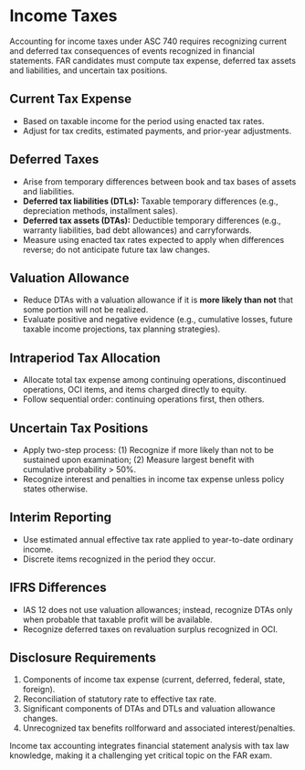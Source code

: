 # Income Taxes

Accounting for income taxes under ASC 740 requires recognizing current and deferred tax consequences of events recognized in financial statements. FAR candidates must compute tax expense, deferred tax assets and liabilities, and uncertain tax positions.

## Current Tax Expense

- Based on taxable income for the period using enacted tax rates.
- Adjust for tax credits, estimated payments, and prior-year adjustments.

## Deferred Taxes

- Arise from temporary differences between book and tax bases of assets and liabilities.
- **Deferred tax liabilities (DTLs):** Taxable temporary differences (e.g., depreciation methods, installment sales).
- **Deferred tax assets (DTAs):** Deductible temporary differences (e.g., warranty liabilities, bad debt allowances) and carryforwards.
- Measure using enacted tax rates expected to apply when differences reverse; do not anticipate future tax law changes.

## Valuation Allowance

- Reduce DTAs with a valuation allowance if it is **more likely than not** that some portion will not be realized.
- Evaluate positive and negative evidence (e.g., cumulative losses, future taxable income projections, tax planning strategies).

## Intraperiod Tax Allocation

- Allocate total tax expense among continuing operations, discontinued operations, OCI items, and items charged directly to equity.
- Follow sequential order: continuing operations first, then others.

## Uncertain Tax Positions

- Apply two-step process: (1) Recognize if more likely than not to be sustained upon examination; (2) Measure largest benefit with cumulative probability > 50%.
- Recognize interest and penalties in income tax expense unless policy states otherwise.

## Interim Reporting

- Use estimated annual effective tax rate applied to year-to-date ordinary income.
- Discrete items recognized in the period they occur.

## IFRS Differences

- IAS 12 does not use valuation allowances; instead, recognize DTAs only when probable that taxable profit will be available.
- Recognize deferred taxes on revaluation surplus recognized in OCI.

## Disclosure Requirements

1. Components of income tax expense (current, deferred, federal, state, foreign).
2. Reconciliation of statutory rate to effective tax rate.
3. Significant components of DTAs and DTLs and valuation allowance changes.
4. Unrecognized tax benefits rollforward and associated interest/penalties.

Income tax accounting integrates financial statement analysis with tax law knowledge, making it a challenging yet critical topic on the FAR exam.
